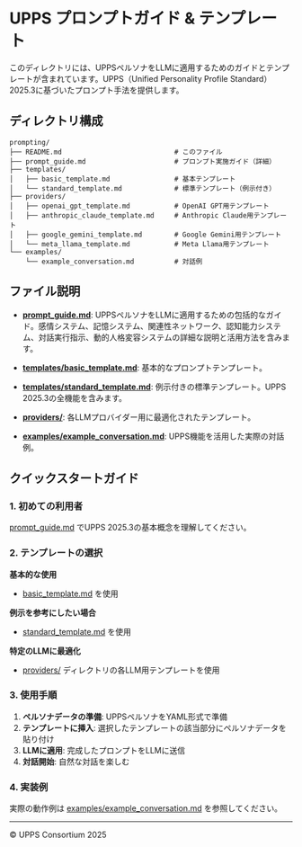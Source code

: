 # UPPS プロンプトガイド & テンプレート

このディレクトリには、UPPSペルソナをLLMに適用するためのガイドとテンプレートが含まれています。UPPS（Unified Personality Profile Standard）2025.3に基づいたプロンプト手法を提供します。

## ディレクトリ構成

```
prompting/
├── README.md                            # このファイル
├── prompt_guide.md                      # プロンプト実施ガイド（詳細）
├── templates/
│   ├── basic_template.md                # 基本テンプレート
│   └── standard_template.md             # 標準テンプレート（例示付き）
├── providers/
│   ├── openai_gpt_template.md           # OpenAI GPT用テンプレート
│   ├── anthropic_claude_template.md     # Anthropic Claude用テンプレート
│   ├── google_gemini_template.md        # Google Gemini用テンプレート
│   └── meta_llama_template.md           # Meta Llama用テンプレート
└── examples/
    └── example_conversation.md          # 対話例
```

## ファイル説明

- **[prompt_guide.md](./prompt_guide.md)**: UPPSペルソナをLLMに適用するための包括的なガイド。感情システム、記憶システム、関連性ネットワーク、認知能力システム、対話実行指示、動的人格変容システムの詳細な説明と活用方法を含みます。

- **[templates/basic_template.md](./templates/basic_template.md)**: 基本的なプロンプトテンプレート。

- **[templates/standard_template.md](./templates/standard_template.md)**: 例示付きの標準テンプレート。UPPS 2025.3の全機能を含みます。

- **[providers/](./providers/)**: 各LLMプロバイダー用に最適化されたテンプレート。

- **[examples/example_conversation.md](./examples/example_conversation.md)**: UPPS機能を活用した実際の対話例。

## クイックスタートガイド

### 1. 初めての利用者
[prompt_guide.md](./prompt_guide.md) でUPPS 2025.3の基本概念を理解してください。

### 2. テンプレートの選択

**基本的な使用**
- [basic_template.md](./templates/basic_template.md) を使用

**例示を参考にしたい場合**
- [standard_template.md](./templates/standard_template.md) を使用

**特定のLLMに最適化**
- [providers/](./providers/) ディレクトリの各LLM用テンプレートを使用

### 3. 使用手順

1. **ペルソナデータの準備**: UPPSペルソナをYAML形式で準備
2. **テンプレートに挿入**: 選択したテンプレートの該当部分にペルソナデータを貼り付け
3. **LLMに適用**: 完成したプロンプトをLLMに送信
4. **対話開始**: 自然な対話を楽しむ

### 4. 実装例

実際の動作例は [examples/example_conversation.md](./examples/example_conversation.md) を参照してください。

---

© UPPS Consortium 2025
